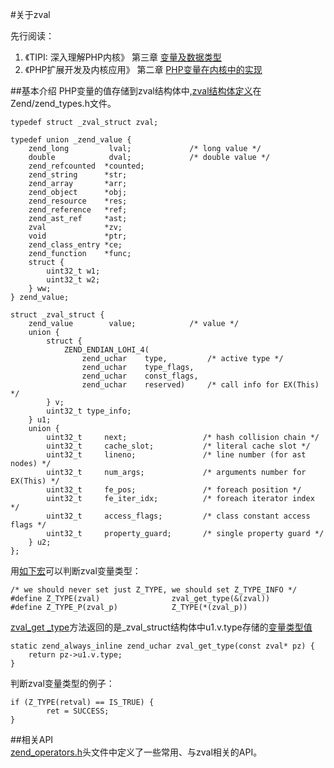 #关于zval

先行阅读：

1. 《TIPI: 深入理解PHP内核》 第三章 [变量及数据类型](http://www.php-internals.com/book/?p=chapt03/03-00-variable-and-data-types)
2. 《PHP扩展开发及内核应用》 第二章 [PHP变量在内核中的实现](https://github.com/walu/phpbook/blob/master/2.md)

##基本介绍
PHP变量的值存储到zval结构体中,[zval结构体定义](https://github.com/php/php-src/blob/master/Zend/zend_types.h#L101-L143)在Zend/zend_types.h文件。 

    typedef struct _zval_struct zval;
    
    typedef union _zend_value {
        zend_long         lval;				/* long value */
    	double            dval;				/* double value */
    	zend_refcounted  *counted;
    	zend_string      *str;
    	zend_array       *arr;
    	zend_object      *obj;
    	zend_resource    *res;
    	zend_reference   *ref;
    	zend_ast_ref     *ast;
    	zval             *zv;
    	void             *ptr;
    	zend_class_entry *ce;
    	zend_function    *func;
    	struct {
    		uint32_t w1;
    		uint32_t w2;
    	} ww;
    } zend_value;
    
    struct _zval_struct {
        zend_value        value;			/* value */
    	union {
    		struct {
    			ZEND_ENDIAN_LOHI_4(
    				zend_uchar    type,			/* active type */
    				zend_uchar    type_flags,
    				zend_uchar    const_flags,
    				zend_uchar    reserved)	    /* call info for EX(This) */
    		} v;
    		uint32_t type_info;
    	} u1;
    	union {
    		uint32_t     next;                 /* hash collision chain */
    		uint32_t     cache_slot;           /* literal cache slot */
    		uint32_t     lineno;               /* line number (for ast nodes) */
    		uint32_t     num_args;             /* arguments number for EX(This) */
    		uint32_t     fe_pos;               /* foreach position */
    		uint32_t     fe_iter_idx;          /* foreach iterator index */
    		uint32_t     access_flags;         /* class constant access flags */
    		uint32_t     property_guard;       /* single property guard */
    	} u2;
    };
    
用[如下宏](https://github.com/php/php-src/blob/master/Zend/zend_types.h#L340-L341)可以判断zval变量类型：

	/* we should never set just Z_TYPE, we should set Z_TYPE_INFO */
	#define Z_TYPE(zval)				zval_get_type(&(zval))
	#define Z_TYPE_P(zval_p) 			Z_TYPE(*(zval_p))

[zval_get _type](https://github.com/php/php-src/blob/master/Zend/zend_types.h#L330-L332)方法返回的是_zval_struct结构体中u1.v.type存储的[变量类型值](https://github.com/php/php-src/blob/master/Zend/zend_types.h#L302-L313)

	static zend_always_inline zend_uchar zval_get_type(const zval* pz) {
		return pz->u1.v.type;
	}

判断zval变量类型的例子：

	if (Z_TYPE(retval) == IS_TRUE) {
			ret = SUCCESS;
	}

##相关API   
[zend_operators.h](https://github.com/php/php-src/blob/master/Zend/zend_operators.h)头文件中定义了一些常用、与zval相关的API。
